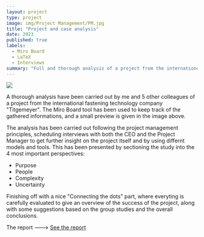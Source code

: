 ```yaml
---
layout: project
type: project
image: img/Project Management/PM.jpg
title: "Project and case analysis"
date: 2023
published: true
labels:
  - Miro Board
  - LaTeX
  - Interviews
summary: "Full and thorough analysis of a project from the international fastening technology company "Titgemeyer"."
---
```


<img class="img-fluid" src="../img/Project Management/PM_header.jpg">

A thorough analysis have been carried out by me and 5 other colleagues of a project from the international fastening technology company "Titgemeyer". The Miro Board tool has been used to keep track of the gathered informations, and a small preview is given in the image above.

The analysis has been carried out following the project management principles, scheduling interviews with both the CEO and the Project Manager to get further insight on the project itself and by using differnt models and tools. 
This has been presented by sectioning the study into the 4 most important perspectives:

 - Purpose
 - People
 - Complexity
 - Uncertainty

Finishing off with a nice "Connecting the dots" part, where everyting is carefully evaluated to give an overview of the success of the project, along with some suggestions based on the group studies and the overall conclusions.

The report ---> <a href="/src/Project Management/Group30_RestorageTitgemeyer_s223455_NikolasVitaliti.pdf"><i class="large github icon "></i>See the report</a>
